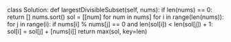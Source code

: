 class Solution:
    def largestDivisibleSubset(self, nums):
        if len(nums) == 0: return []
        nums.sort()
        sol = [[num] for num in nums]
        for i in range(len(nums)):
            for j in range(i):
                if nums[i] % nums[j] == 0 and len(sol[i]) < len(sol[j]) + 1:
                    sol[i] = sol[j] + [nums[i]]
        return max(sol, key=len)
